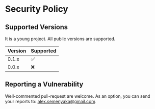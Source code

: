 # Security Policy

## Supported Versions

It is a young project. All public versions are supported.

| Version | Supported          |
| ------- | ------------------ |
| 0.1.x   | :white_check_mark: |
| 0.0.x   | :x:                |


## Reporting a Vulnerability

Well-commented pull-request are welcome. As an option, you can send your reports to: alex.semenyaka@gmail.com.
